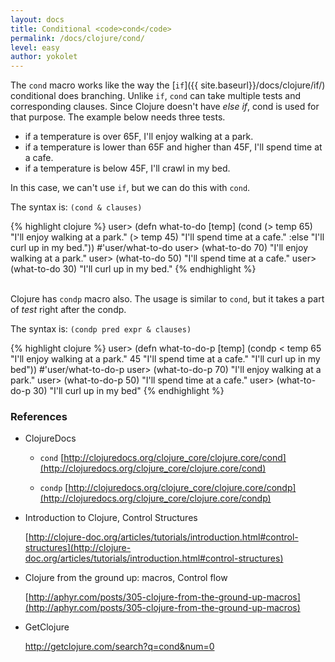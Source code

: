 ```yaml
---
layout: docs
title: Conditional <code>cond</code>
permalink: /docs/clojure/cond/
level: easy
author: yokolet
---
```


The `cond` macro works like the way the [`if`]({{ site.baseurl}}/docs/clojure/if/) conditional
does branching. Unlike `if`, `cond` can take multiple tests and corresponding clauses.
Since Clojure doesn't have *else if*, cond is used for that purpose.
The example below needs three tests.

  - if a temperature is over 65F, I'll enjoy walking at a park.
  - if a temperature is lower than 65F and higher than 45F, I'll spend time at a cafe.
  - if a temperature is below 45F, I'll crawl in my bed.

In this case, we can't use `if`, but we can do this with `cond`.

The syntax is: `(cond & clauses)`

{% highlight clojure %}
user> (defn what-to-do
        [temp]
        (cond
         (> temp 65) "I'll enjoy walking at a park."
         (> temp 45) "I'll spend time at a cafe."
         :else "I'll curl up in my bed."))
#'user/what-to-do
user> (what-to-do 70)
"I'll enjoy walking at a park."
user> (what-to-do 50)
"I'll spend time at a cafe."
user> (what-to-do 30)
"I'll curl up in my bed."
{% endhighlight %}
<br/><br/>

Clojure has `condp` macro also.
The usage is similar to `cond`, but it takes a part of *test* right after the condp.

The syntax is: `(condp pred expr & clauses)`

{% highlight clojure %}
user> (defn what-to-do-p
        [temp]
        (condp < temp
               65 "I'll enjoy walking at a park."
               45 "I'll spend time at a cafe."
               "I'll curl up in my bed"))
#'user/what-to-do-p
user> (what-to-do-p 70)
"I'll enjoy walking at a park."
user> (what-to-do-p 50)
"I'll spend time at a cafe."
user> (what-to-do-p 30)
"I'll curl up in my bed"
{% endhighlight %}
<br/>


### References

- ClojureDocs

  - `cond`
    [http://clojuredocs.org/clojure_core/clojure.core/cond](http://clojuredocs.org/clojure_core/clojure.core/cond)

  - `condp`
    [http://clojuredocs.org/clojure_core/clojure.core/condp](http://clojuredocs.org/clojure_core/clojure.core/condp)

- Introduction to Clojure, Control Structures

    [http://clojure-doc.org/articles/tutorials/introduction.html#control-structures](http://clojure-doc.org/articles/tutorials/introduction.html#control-structures)

- Clojure from the ground up: macros, Control flow

    [http://aphyr.com/posts/305-clojure-from-the-ground-up-macros](http://aphyr.com/posts/305-clojure-from-the-ground-up-macros)


- GetClojure

    <a href="http://getclojure.com/search?q=cond&num=0" target="_blank">http://getclojure.com/search?q=cond&num=0</a>